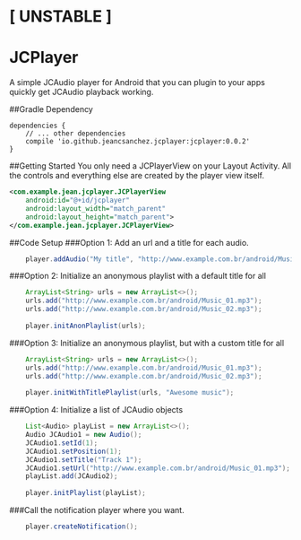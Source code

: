 # [ UNSTABLE ]

# JCPlayer
A simple JCAudio player for Android that you can plugin to your apps quickly get JCAudio playback working.


##Gradle Dependency
```Gradle
dependencies {
    // ... other dependencies
    compile 'io.github.jeancsanchez.jcplayer:jcplayer:0.0.2'
}
```


##Getting Started
You only need  a JCPlayerView on your Layout Activity. All the controls and everything else are created by the player view itself.
```xml
<com.example.jean.jcplayer.JCPlayerView
    android:id="@+id/jcplayer"
    android:layout_width="match_parent"
    android:layout_height="match_parent">
</com.example.jean.jcplayer.JCPlayerView>
```

##Code Setup
###Option 1: Add an url and a title for each audio.
```Java
    player.addAudio("My title", "http://www.example.com.br/android/Music_01.mp3");
```
###Option 2: Initialize an anonymous playlist with a default title for all
```java
    ArrayList<String> urls = new ArrayList<>();
    urls.add("http://www.example.com.br/android/Music_01.mp3");
    urls.add("http://www.example.com.br/android/Music_02.mp3");
    
    player.initAnonPlaylist(urls);
```

###Option 3: Initialize an anonymous playlist, but with a custom title for all
```java
    ArrayList<String> urls = new ArrayList<>();
    urls.add("http://www.example.com.br/android/Music_01.mp3");
    urls.add("http://www.example.com.br/android/Music_02.mp3");
    
    player.initWithTitlePlaylist(urls, "Awesome music");
```

###Option 4: Initialize a list of JCAudio objects
```java
    List<Audio> playList = new ArrayList<>();
    Audio JCAudio1 = new Audio();
    JCAudio1.setId(1);
    JCAudio1.setPosition(1);
    JCAudio1.setTitle("Track 1");
    JCAudio1.setUrl("http://www.example.com.br/android/Music_01.mp3");
    playList.add(JCAudio2);
    
    player.initPlaylist(playList);
```

###Call the notification player where you want.
```java
    player.createNotification();
```

